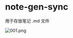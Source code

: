 # note-gen-sync

用于存放笔记 .md 文件

![001.png](https://cdn.jsdelivr.net/gh/Marilyn2022/note-gen-image-sync@main/2025-04/71104a81-82d9-4d29-bd2e-8069e273c4b2.png)
